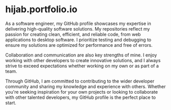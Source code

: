 # hijab.portfolio.io

As a software engineer, my GitHub profile showcases my expertise in delivering high-quality software solutions. My repositories reflect my passion for creating clean, efficient, and reliable code, from web applications to desktop software. I prioritize testing and debugging to ensure my solutions are optimized for performance and free of errors.

Collaboration and communication are also key strengths of mine. I enjoy working with other developers to create innovative solutions, and I always strive to exceed expectations whether working on my own or as part of a team.

Through GitHub, I am committed to contributing to the wider developer community and sharing my knowledge and experience with others. Whether you're seeking inspiration for your own projects or looking to collaborate with other talented developers, my GitHub profile is the perfect place to start.
